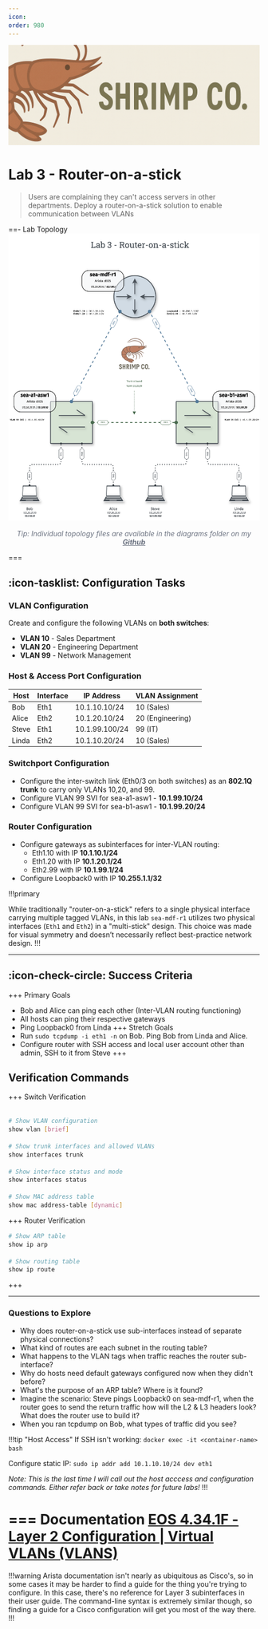 ```yaml
---
icon:
order: 980
---
```

![](/static/network-academy/shrimpco/banner.png)

# Lab 3 - Router-on-a-stick
> Users are complaining they can't access servers in other departments. Deploy a router-on-a-stick solution to enable communication between VLANs

==- Lab Topology
![](https://raw.githubusercontent.com/network-chadmin/containerlab/refs/heads/main/network-academy/shrimp-co/diagrams/03_router-on-a-stick.png)

<p style="font-style: italic; color: #6b7280; font-size: 0.875rem; margin-top: 8px; text-align: center;">
<em>Tip: Individual topology files are available in the diagrams folder on my<strong><a href="https://github.com/network-chadmin/containerlab/tree/main/network-academy/shrimp-co/diagrams" style="color: #6b7280;"> Github</a></strong></em>
</p>
===

## :icon-tasklist: Configuration Tasks

### VLAN Configuration

Create and configure the following VLANs on **both switches**:

- **VLAN 10** - Sales Department
- **VLAN 20** - Engineering Department  
- **VLAN 99** - Network Management

### Host & Access Port Configuration

| **Host** | **Interface** | **IP Address** | **VLAN Assignment** |
|------|-----------|------------|-----------------|
| Bob | Eth1 | 10.1.10.10/24 | 10 (Sales) |
| Alice | Eth2 | 10.1.20.10/24 | 20 (Engineering) |
| Steve | Eth1 | 10.1.99.100/24 | 99 (IT) |
| Linda | Eth2 | 10.1.10.20/24 | 10 (Sales) |

### Switchport Configuration

- Configure the inter-switch link (Eth0/3 on both switches) as an **802.1Q trunk** to carry only VLANs 10,20, and 99.
- Configure VLAN 99 SVI for sea-a1-asw1 - **10.1.99.10/24**
- Configure VLAN 99 SVI for sea-b1-asw1 - **10.1.99.20/24**

### Router Configuration

- Configure gateways as subinterfaces for inter-VLAN routing:
    - Eth1.10 with IP **10.1.10.1/24**
    - Eth1.20 with IP **10.1.20.1/24**
    - Eth2.99 with IP **10.1.99.1/24**
- Configure Loopback0 with IP **10.255.1.1/32**

!!!primary

While traditionally "router-on-a-stick" refers to a single physical interface carrying multiple tagged VLANs, in this lab `sea-mdf-r1` utilizes two physical interfaces (`Eth1` and `Eth2`) in a "multi-stick" design.  This choice was made for visual symmetry and doesn’t necessarily reflect best-practice network design.
!!!

---

## :icon-check-circle: Success Criteria

+++ Primary Goals
- Bob and Alice can ping each other (Inter-VLAN routing functioning)
- All hosts can ping their respective gateways
- Ping Loopback0 from Linda
+++ Stretch Goals
- Run `sudo tcpdump -i eth1 -n` on Bob.  Ping Bob from Linda and Alice.
- Configure router with SSH access and local user account other than admin, SSH to it from Steve
+++

## Verification Commands
+++ Switch Verification
```bash

# Show VLAN configuration
show vlan [brief]

# Show trunk interfaces and allowed VLANs
show interfaces trunk

# Show interface status and mode
show interfaces status

# Show MAC address table
show mac address-table [dynamic]
```
+++ Router Verification
```bash
# Show ARP table
show ip arp

# Show routing table
show ip route
```
+++

---

### Questions to Explore
- Why does router-on-a-stick use sub-interfaces instead of separate physical connections?
- What kind of routes are each subnet in the routing table?
- What happens to the VLAN tags when traffic reaches the router sub-interface?
- Why do hosts need default gateways configured now when they didn't before?
- What's the purpose of an ARP table? Where is it found?
- Imagine the scenario: Steve pings Loopback0 on sea-mdf-r1, when the router goes to send the return traffic how will the L2 & L3 headers look? What does the router use to build it?
- When you ran tcpdump on Bob, what types of traffic did you see?

!!!tip "Host Access"
If SSH isn't working: `docker exec -it <container-name> bash`

Configure static IP: `sudo ip addr add 10.1.10.10/24 dev eth1`

*Note: This is the last time I will call out the host acccess and configuration commands.  Either refer back or take notes for future labs!*
!!!

=== Documentation
[EOS 4.34.1F - Layer 2 Configuration | Virtual VLANs (VLANS)](https://www.arista.com/en/um-eos/eos-virtual-lans-vlans)
===

!!!warning
Arista documentation isn't nearly as ubiquitous as Cisco's, so in some cases it may be harder to find a guide for the thing you're trying to configure.  In this case, there's no reference for Layer 3 subinterfaces in their user guide.  The command-line syntax is extremely similar though, so finding a guide for a Cisco configuration will get you most of the way there.
!!!